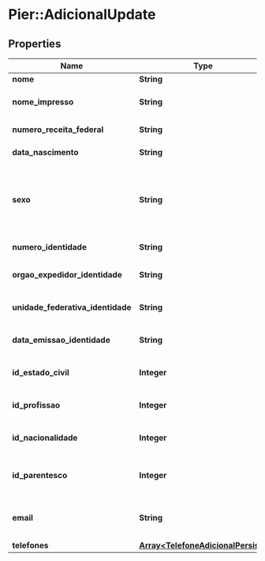 # Pier::AdicionalUpdate

## Properties
Name | Type | Description | Notes
------------ | ------------- | ------------- | -------------
**nome** | **String** | Nome completo do Adicional. | 
**nome_impresso** | **String** | Nome do Adicional que ser\u00C3\u00A1 gravado no Cart\u00C3\u00A3o. | [optional] 
**numero_receita_federal** | **String** | N\u00C3\u00BAmero do CPF ou CNPJ do Adicional. | 
**data_nascimento** | **String** | Data de Nascimento do Adicional em formato yyyy-MM-dd. | [optional] 
**sexo** | **String** | C\u00C3\u00B3digo de identifica\u00C3\u00A7\u00C3\u00A3o do sexo da Pessoa, quando PF, sendo: (\&quot;M\&quot;: Masculino), (\&quot;F\&quot;: Feminino), (\&quot;O\&quot;: Outro), (\&quot;N\&quot;: N\u00C3\u00A3o Especificado). | [optional] 
**numero_identidade** | **String** | N\u00C3\u00BAmero do Documento de Identidade do Adicional. | [optional] 
**orgao_expedidor_identidade** | **String** | Nome do Org\u00C3\u00A3o Emissor do Documento de Identidade do Adicional. | [optional] 
**unidade_federativa_identidade** | **String** | Sigla da Unidade Federativa onde o Documento de Identidade do Adicional foi emitido. | [optional] 
**data_emissao_identidade** | **String** | Data de emiss\u00C3\u00A3o do Documento de Identidade do Adicional em formato yyyy-MM-dd. | [optional] 
**id_estado_civil** | **Integer** | C\u00C3\u00B3digo de identifica\u00C3\u00A7\u00C3\u00A3o do Estado Civil do Adicional. | [optional] 
**id_profissao** | **Integer** | C\u00C3\u00B3digo de identifica\u00C3\u00A7\u00C3\u00A3o da Profissao do Adicional. | [optional] 
**id_nacionalidade** | **Integer** | C\u00C3\u00B3digo de identifica\u00C3\u00A7\u00C3\u00A3o da Nacionalidade do Adicional. | [optional] 
**id_parentesco** | **Integer** | C\u00C3\u00B3digo de identifica\u00C3\u00A7\u00C3\u00A3o do Parentesco do Adicional com o Titular. | [optional] 
**email** | **String** | C\u00C3\u00B3digo de identifica\u00C3\u00A7\u00C3\u00A3o do Parentesco do Adicional com o Titular. | [optional] 
**telefones** | [**Array&lt;TelefoneAdicionalPersist&gt;**](TelefoneAdicionalPersist.md) | Lista de telefones do adicional. | [optional] 



